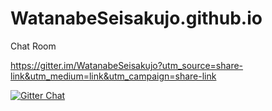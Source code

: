 WatanabeSeisakujo.github.io
===========================

Chat Room

https://gitter.im/WatanabeSeisakujo?utm_source=share-link&utm_medium=link&utm_campaign=share-link

[![Gitter Chat](https://badges.gitter.im/WatanabeSeisakujo.png)](https://gitter.im/WatanabeSeisakujo)
